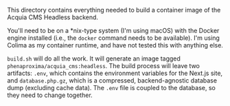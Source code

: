 This directory contains everything needed to build a container image of the
Acquia CMS Headless backend.

You'll need to be on a *nix-type system (I'm using macOS) with the Docker engine
installed (i.e., the `docker` command needs to be available). I'm using Colima
as my container runtime, and have not tested this with anything else.

`build.sh` will do all the work. It will generate an image tagged
`phenaproxima/acquia_cms:headless`. The build process will leave two artifacts:
`.env`, which contains the environment variables for the Next.js site, and
`database.php.gz`, which is a compressed, backend-agnostic database dump
(excluding cache data). The `.env` file is coupled to the database, so
they need to change together.

